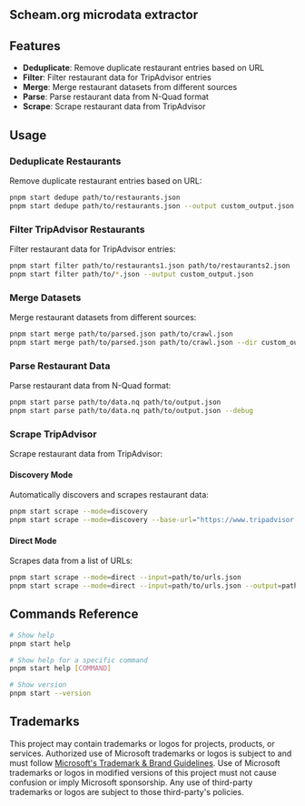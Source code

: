 ## Scheam.org microdata extractor

## Features

- **Deduplicate**: Remove duplicate restaurant entries based on URL
- **Filter**: Filter restaurant data for TripAdvisor entries
- **Merge**: Merge restaurant datasets from different sources
- **Parse**: Parse restaurant data from N-Quad format
- **Scrape**: Scrape restaurant data from TripAdvisor


## Usage

### Deduplicate Restaurants

Remove duplicate restaurant entries based on URL:

```bash
pnpm start dedupe path/to/restaurants.json
pnpm start dedupe path/to/restaurants.json --output custom_output.json
```

### Filter TripAdvisor Restaurants

Filter restaurant data for TripAdvisor entries:

```bash
pnpm start filter path/to/restaurants1.json path/to/restaurants2.json
pnpm start filter path/to/*.json --output custom_output.json
```

### Merge Datasets

Merge restaurant datasets from different sources:

```bash
pnpm start merge path/to/parsed.json path/to/crawl.json
pnpm start merge path/to/parsed.json path/to/crawl.json --dir custom_output_dir
```

### Parse Restaurant Data

Parse restaurant data from N-Quad format:

```bash
pnpm start parse path/to/data.nq path/to/output.json
pnpm start parse path/to/data.nq path/to/output.json --debug
```

### Scrape TripAdvisor

Scrape restaurant data from TripAdvisor:

#### Discovery Mode
Automatically discovers and scrapes restaurant data:

```bash
pnpm start scrape --mode=discovery
pnpm start scrape --mode=discovery --base-url="https://www.tripadvisor.com/Restaurants-g60878-Seattle_Washington.html" --pages=5
```

#### Direct Mode
Scrapes data from a list of URLs:

```bash
pnpm start scrape --mode=direct --input=path/to/urls.json
pnpm start scrape --mode=direct --input=path/to/urls.json --output=path/to/results.json
```

## Commands Reference

```bash
# Show help
pnpm start help

# Show help for a specific command
pnpm start help [COMMAND]

# Show version
pnpm start --version
```


## Trademarks

This project may contain trademarks or logos for projects, products, or services. Authorized use of Microsoft
trademarks or logos is subject to and must follow
[Microsoft's Trademark & Brand Guidelines](https://www.microsoft.com/en-us/legal/intellectualproperty/trademarks/usage/general).
Use of Microsoft trademarks or logos in modified versions of this project must not cause confusion or imply Microsoft sponsorship.
Any use of third-party trademarks or logos are subject to those third-party's policies.
